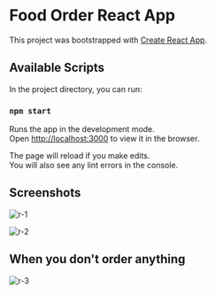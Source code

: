 # Food Order React App

This project was bootstrapped with [Create React App](https://github.com/facebook/create-react-app).

## Available Scripts

In the project directory, you can run:

### `npm start`

Runs the app in the development mode.\
Open [http://localhost:3000](http://localhost:3000) to view it in the browser.

The page will reload if you make edits.\
You will also see any lint errors in the console.

## Screenshots

![r-1](https://user-images.githubusercontent.com/75676842/122669418-a9635d00-d1d6-11eb-9936-edabaaa63682.png)

![r-2](https://user-images.githubusercontent.com/75676842/122669429-b718e280-d1d6-11eb-8818-dd41eba82cc6.png)

## When you don't order anything

![r-3](https://user-images.githubusercontent.com/75676842/122669436-c39d3b00-d1d6-11eb-8497-5649a3441d72.png)
